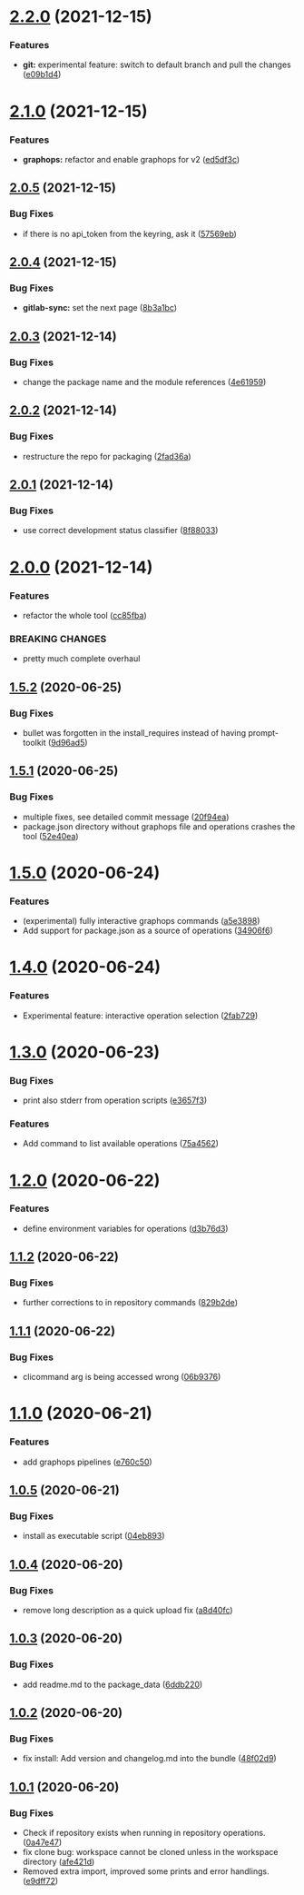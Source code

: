# [2.2.0](https://gitlab.com/blissfulreboot/python/git-workspace/compare/v2.1.0...v2.2.0) (2021-12-15)


### Features

* **git:** experimental feature: switch to default branch and pull the changes ([e09b1d4](https://gitlab.com/blissfulreboot/python/git-workspace/commit/e09b1d415bb7a90bac97294c4d4a5154352ac123))

# [2.1.0](https://gitlab.com/blissfulreboot/python/git-workspace/compare/v2.0.5...v2.1.0) (2021-12-15)


### Features

* **graphops:** refactor and enable graphops for v2 ([ed5df3c](https://gitlab.com/blissfulreboot/python/git-workspace/commit/ed5df3cfa6668befcd2dc253f68a5a34b9139dc1))

## [2.0.5](https://gitlab.com/blissfulreboot/python/git-workspace/compare/v2.0.4...v2.0.5) (2021-12-15)


### Bug Fixes

* if there is no api_token from the keyring, ask it ([57569eb](https://gitlab.com/blissfulreboot/python/git-workspace/commit/57569eba4f672ebfd73df80581f749214055111d))

## [2.0.4](https://gitlab.com/blissfulreboot/python/git-workspace/compare/v2.0.3...v2.0.4) (2021-12-15)


### Bug Fixes

* **gitlab-sync:** set the  next page ([8b3a1bc](https://gitlab.com/blissfulreboot/python/git-workspace/commit/8b3a1bc0babb4adc9d91d9283355589e09ca9dbf))

## [2.0.3](https://gitlab.com/blissfulreboot/python/git-workspace/compare/v2.0.2...v2.0.3) (2021-12-14)


### Bug Fixes

* change the package name and the module references ([4e61959](https://gitlab.com/blissfulreboot/python/git-workspace/commit/4e61959c7bb00e2d34adca11e3913cdab3ea1e19))

## [2.0.2](https://gitlab.com/blissfulreboot/python/git-workspace/compare/v2.0.1...v2.0.2) (2021-12-14)


### Bug Fixes

* restructure the repo for packaging ([2fad36a](https://gitlab.com/blissfulreboot/python/git-workspace/commit/2fad36a6e6a3cce6ed7f644eede2ceb1899bb34e))

## [2.0.1](https://gitlab.com/blissfulreboot/python/git-workspace/compare/v2.0.0...v2.0.1) (2021-12-14)


### Bug Fixes

* use correct development status classifier ([8f88033](https://gitlab.com/blissfulreboot/python/git-workspace/commit/8f880333db7b2f736bbe63a2348b2adcce93a0a5))

# [2.0.0](https://gitlab.com/blissfulreboot/python/git-workspace/compare/v1.5.2...v2.0.0) (2021-12-14)


### Features

* refactor the whole tool ([cc85fba](https://gitlab.com/blissfulreboot/python/git-workspace/commit/cc85fbae5b088a19744c431121b7d0859f3edffa))


### BREAKING CHANGES

* pretty much complete overhaul

## [1.5.2](https://gitlab.com/blissfulreboot/python/git-workspace/compare/v1.5.1...v1.5.2) (2020-06-25)


### Bug Fixes

* bullet was forgotten in the install_requires instead of having prompt-toolkit ([9d96ad5](https://gitlab.com/blissfulreboot/python/git-workspace/commit/9d96ad56b9d4062f2cbfdb086417749ced4ac475))

## [1.5.1](https://gitlab.com/blissfulreboot/python/git-workspace/compare/v1.5.0...v1.5.1) (2020-06-25)


### Bug Fixes

* multiple fixes, see detailed commit message ([20f94ea](https://gitlab.com/blissfulreboot/python/git-workspace/commit/20f94ea206009814982cb57a0e33744f1de0453c))
* package.json directory without graphops file and operations crashes the tool ([52e40ea](https://gitlab.com/blissfulreboot/python/git-workspace/commit/52e40ea31b10c93611a5326df10dbdd7734fb0fa))

# [1.5.0](https://gitlab.com/blissfulreboot/python/git-workspace/compare/v1.4.0...v1.5.0) (2020-06-24)


### Features

* (experimental) fully interactive graphops commands ([a5e3898](https://gitlab.com/blissfulreboot/python/git-workspace/commit/a5e38987e52b7429338182fa1b11e83f479befc3))
* Add support for package.json as a source of operations ([34906f6](https://gitlab.com/blissfulreboot/python/git-workspace/commit/34906f6b59f8a9f0815613ceac79a68126596278))

# [1.4.0](https://gitlab.com/blissfulreboot/python/git-workspace/compare/v1.3.0...v1.4.0) (2020-06-24)


### Features

* Experimental feature: interactive operation selection ([2fab729](https://gitlab.com/blissfulreboot/python/git-workspace/commit/2fab729c3247e2e0b1c7b99dc9603c7eac98f96b))

# [1.3.0](https://gitlab.com/blissfulreboot/python/git-workspace/compare/v1.2.0...v1.3.0) (2020-06-23)


### Bug Fixes

* print also stderr from operation scripts ([e3657f3](https://gitlab.com/blissfulreboot/python/git-workspace/commit/e3657f366c7174ef8235e5bf82a805710ec4e4ce))


### Features

* Add command to list available operations ([75a4562](https://gitlab.com/blissfulreboot/python/git-workspace/commit/75a456227209892a537799b22ad37a014f1974ee))

# [1.2.0](https://gitlab.com/blissfulreboot/python/git-workspace/compare/v1.1.2...v1.2.0) (2020-06-22)


### Features

* define environment variables for operations ([d3b76d3](https://gitlab.com/blissfulreboot/python/git-workspace/commit/d3b76d3db9945f0b1f482669d5d6a8f57253b981))

## [1.1.2](https://gitlab.com/blissfulreboot/python/git-workspace/compare/v1.1.1...v1.1.2) (2020-06-22)


### Bug Fixes

* further corrections to in repository commands ([829b2de](https://gitlab.com/blissfulreboot/python/git-workspace/commit/829b2dea1e681c135d2d03da6bbc4c06b9d8b820))

## [1.1.1](https://gitlab.com/blissfulreboot/python/git-workspace/compare/v1.1.0...v1.1.1) (2020-06-22)


### Bug Fixes

* clicommand arg is being accessed wrong ([06b9376](https://gitlab.com/blissfulreboot/python/git-workspace/commit/06b937611aa8d3dbafb0a76bb4bce2614ab2d4db))

# [1.1.0](https://gitlab.com/blissfulreboot/python/git-workspace/compare/v1.0.5...v1.1.0) (2020-06-21)


### Features

* add graphops pipelines ([e760c50](https://gitlab.com/blissfulreboot/python/git-workspace/commit/e760c50e6aad54bdc17df99b15b27e41599c5eeb))

## [1.0.5](https://gitlab.com/blissfulreboot/python/git-workspace/compare/v1.0.4...v1.0.5) (2020-06-21)


### Bug Fixes

* install as executable script ([04eb893](https://gitlab.com/blissfulreboot/python/git-workspace/commit/04eb893fe5d7c407aadd36ac2a3593108d943375))

## [1.0.4](https://gitlab.com/blissfulreboot/python/git-workspace/compare/v1.0.3...v1.0.4) (2020-06-20)


### Bug Fixes

* remove long description as a quick upload fix ([a8d40fc](https://gitlab.com/blissfulreboot/python/git-workspace/commit/a8d40fc63e1889d74aad5149dfa1370032f6519e))

## [1.0.3](https://gitlab.com/blissfulreboot/python/git-workspace/compare/v1.0.2...v1.0.3) (2020-06-20)


### Bug Fixes

* add readme.md to the package_data ([6ddb220](https://gitlab.com/blissfulreboot/python/git-workspace/commit/6ddb2202a1fa25774afe3ef48ad59a1c8308c76e))

## [1.0.2](https://gitlab.com/blissfulreboot/python/git-workspace/compare/v1.0.1...v1.0.2) (2020-06-20)


### Bug Fixes

* fix install: Add version and changelog.md into the bundle ([48f02d9](https://gitlab.com/blissfulreboot/python/git-workspace/commit/48f02d972ef0dfd3001ffb7d64b14a9832451b39))

## [1.0.1](https://gitlab.com/blissfulreboot/python/git-workspace/compare/v1.0.0...v1.0.1) (2020-06-20)


### Bug Fixes

* Check if repository exists when running in repository operations. ([0a47e47](https://gitlab.com/blissfulreboot/python/git-workspace/commit/0a47e4775a00e6e412cb9e1aa644ad94fce33af6))
* fix clone bug: workspace cannot be cloned unless in the workspace directory ([afe421d](https://gitlab.com/blissfulreboot/python/git-workspace/commit/afe421ddbbd881fd0389a3e08d822e30836f3ad8))
* Removed extra import, improved some prints and error handlings. ([e9dff72](https://gitlab.com/blissfulreboot/python/git-workspace/commit/e9dff7265e077e940dfd4cf72351be52a19432a5))
